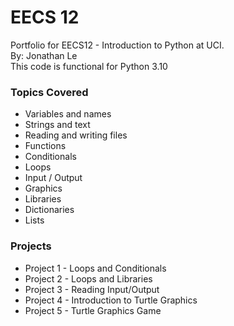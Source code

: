 # EECS 12
Portfolio for EECS12 - Introduction to Python at UCI.
<br />
By: Jonathan Le
<br />
This code is functional for Python 3.10

### Topics Covered
- Variables and names
- Strings and text
- Reading and writing files
- Functions
- Conditionals
- Loops
- Input / Output
- Graphics
- Libraries
- Dictionaries
- Lists

### Projects
- Project 1 - Loops and Conditionals
- Project 2 - Loops and Libraries
- Project 3 - Reading Input/Output
- Project 4 - Introduction to Turtle Graphics
- Project 5 - Turtle Graphics Game
